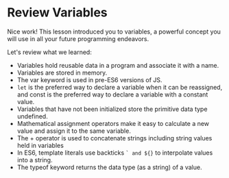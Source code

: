 # Review Variables
Nice work! This lesson introduced you to variables, a powerful concept you will use in all your future programming endeavors.

Let's review what we learned:

- Variables hold reusable data in a program and associate it with a name.
- Variables are stored in memory.
- The var keyword is used in pre-ES6 versions of JS.
- ``` let ``` is the preferred way to declare a variable when it can be reassigned, and const is the preferred way to declare a variable with a constant value.
- Variables that have not been initialized store the primitive data type undefined.
- Mathematical assignment operators make it easy to calculate a new value and assign it to the same variable.
- The + operator is used to concatenate strings including string values held in variables
- In ES6, template literals use backticks ``` ` and ${} ``` to interpolate values into a string.
- The typeof keyword returns the data type (as a string) of a value.

